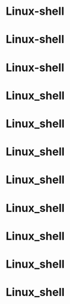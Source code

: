 # Linux-shell
# Linux-shell
# Linux-shell
# Linux_shell
# Linux_shell
# Linux_shell
# Linux_shell
# Linux_shell
# Linux_shell
# Linux_shell
# Linux_shell
